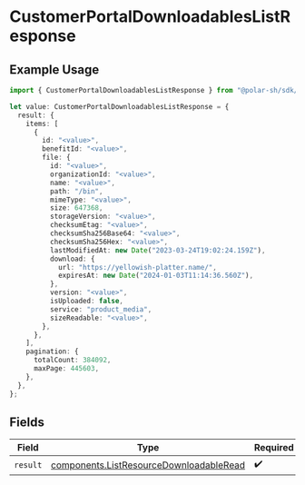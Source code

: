 # CustomerPortalDownloadablesListResponse

## Example Usage

```typescript
import { CustomerPortalDownloadablesListResponse } from "@polar-sh/sdk/models/operations/customerportaldownloadableslist.js";

let value: CustomerPortalDownloadablesListResponse = {
  result: {
    items: [
      {
        id: "<value>",
        benefitId: "<value>",
        file: {
          id: "<value>",
          organizationId: "<value>",
          name: "<value>",
          path: "/bin",
          mimeType: "<value>",
          size: 647368,
          storageVersion: "<value>",
          checksumEtag: "<value>",
          checksumSha256Base64: "<value>",
          checksumSha256Hex: "<value>",
          lastModifiedAt: new Date("2023-03-24T19:02:24.159Z"),
          download: {
            url: "https://yellowish-platter.name/",
            expiresAt: new Date("2024-01-03T11:14:36.560Z"),
          },
          version: "<value>",
          isUploaded: false,
          service: "product_media",
          sizeReadable: "<value>",
        },
      },
    ],
    pagination: {
      totalCount: 384092,
      maxPage: 445603,
    },
  },
};
```

## Fields

| Field                                                                                              | Type                                                                                               | Required                                                                                           | Description                                                                                        |
| -------------------------------------------------------------------------------------------------- | -------------------------------------------------------------------------------------------------- | -------------------------------------------------------------------------------------------------- | -------------------------------------------------------------------------------------------------- |
| `result`                                                                                           | [components.ListResourceDownloadableRead](../../models/components/listresourcedownloadableread.md) | :heavy_check_mark:                                                                                 | N/A                                                                                                |